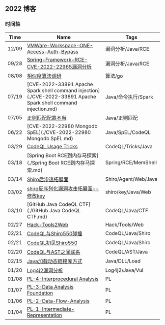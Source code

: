 ## 2022 博客



### 时间轴







| Time  | Name                                                         | Tags                 |
| ----- | ------------------------------------------------------------ | -------------------- |
| 12/09 | [VMWare-Workspace-ONE-Access-Auth-Bypass](./VMWare-Workspace-ONE-Access-Auth-Bypass.md) | 漏洞分析/Java/RCE    |
| 09/28 | [Spring-Framework-RCE-CVE-2022-22965漏洞分析](./Spring-Framework-RCE-CVE-2022-22965漏洞分析.md) | 漏洞分析/Java/RCE    |
| 08/08 | [相似度算法调研](./相似度算法调研.md)                        | 算法/go              |
| 07/19 | [CVE-2022-33891 Apache Spark shell command injection](./CVE-2022-33891 Apache Spark shell command injection.md) | Java/命令执行/Spark  |
| 07/05 | [正则匹配配置不当](./正则匹配配置不当.md)                    | Java/正则匹配        |
| 06/22 | [CVE-2022-22980 Mongodb SpEL](./CVE-2022-22980 Mongodb SpEL.md) | Java/SpEL/CodeQL     |
| 03/29 | [CodeQL Usage Tricks](./CodeQL-Usage-Tricks.md)              | CodeQL/Tricks/Java   |
| 03/18 | [Spring Boot RCE到内存马探索](./Spring Boot RCE到内存马探索.md) | Spring/RCE/MemShell  |
| 03/14 | [Shiro后渗透拓展面](./Shiro后渗透拓展面.md)                  | Shiro/Agent/Web/Java |
| 03/02 | [shiro反序列化漏洞攻击拓展面--修改key](./shiro反序列化漏洞攻击拓展面--修改key.md) | shiro/key/Java/Web   |
| 03/10 | [GitHub Java CodeQL CTF](./GitHub Java CodeQL CTF.md)        | CodeQL/Java/CTF      |
| 02/27 | [Hack-Tools2Web](./Hack-Tools2Web.md)                        | Hack/Tools/Web       |
| 02/21 | [CodeQL与Shiro550碰撞](./CodeQL与Shiro550碰撞.md)            | CodeQL/Java/Shiro    |
| 02/21 | [CodeQL初见Shiro550](./CodeQL初见Shiro550.md)                | CodeQL/Java/Shiro    |
| 02/20 | [CodeQL与AST之间联系](./CodeQL与AST之间联系.md)              | CodeQL/AST/Java      |
| 02/15 | [Java加载动态链接库方式](./Java加载动态链接库方式.md)        | Java/DLL/Load        |
| 01/20 | [Log4j2漏洞分析](./Log4j2漏洞分析.md)                        | Log4j2/Java/Vul      |
| 01/08 | [PL-4-Interprocedural Analysis](./PL/Interprocedural-Analysis.md) | PL                   |
| 01/07 | [PL-3-Data Analysis Foundation](./PL/Data-Analysis-Foundation.md) | PL                   |
| 01/06 | [PL-2-Data-Flow-Analysis](./PL/Data-Flow-Analysis.md)        | PL                   |
| 01/04 | [PL-1-Intermediate-Representation](./PL/Intermediate-Representation.md) | PL                   |

